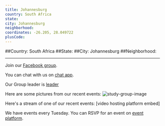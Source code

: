 ```yaml
---
title: Johannesburg
country: South Africa
state: 
city: Johannesburg
neighborhood: 
coordinates: -26.205, 28.049722
plusCode:
---
```


##Country: South Africa
##State: 
##City: Johannesburg
##Neighborhood: 
*****
Join our [Facebook group](https://www.facebook.com/groups/free.code.camp.johannesburg).

You can chat with us on [chat app]().

Our Group leader is [leader]()

Here are some pictures from our recent events:
![study-group-image](https://scontent-dft4-2.xx.fbcdn.net/v/t31.0-8/17192044_10154286752670785_1542908279625685518_o.jpg?oh=7baa813a64691e9d7c806c2c00354539&oe=5994B026)

Here's a stream of one of our recent events:
[video hosting platform embed]

We have events every Tuesday. You can RSVP for an event on [event platform]().
